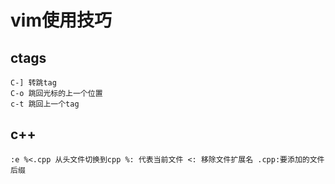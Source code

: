 # vim使用技巧

## ctags

	C-] 转跳tag
	C-o 跳回光标的上一个位置
	c-t 跳回上一个tag
	
## c++

	:e %<.cpp 从头文件切换到cpp %: 代表当前文件 <: 移除文件扩展名 .cpp:要添加的文件后缀


##

